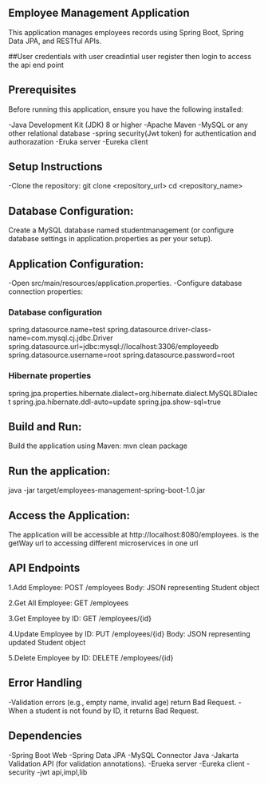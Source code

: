 ## Employee Management Application
This application manages employees records using Spring Boot, Spring Data JPA, and RESTful APIs.

##User credentials
with user creadintial user register then login to access the api end point

## Prerequisites
Before running this application, ensure you have the following installed:

-Java Development Kit (JDK) 8 or higher
-Apache Maven
-MySQL or any other relational database
-spring security(Jwt token) for authentication and authorazation
-Eruka server
-Eureka client

## Setup Instructions
-Clone the repository:
git clone <repository_url>
cd <repository_name>

## Database Configuration:
Create a MySQL database named studentmanagement (or configure database settings in application.properties as per your setup).

## Application Configuration:
-Open src/main/resources/application.properties.
-Configure database connection properties:

### Database configuration
spring.datasource.name=test
spring.datasource.driver-class-name=com.mysql.cj.jdbc.Driver
spring.datasource.url=jdbc:mysql://localhost:3306/employeedb
spring.datasource.username=root
spring.datasource.password=root

### Hibernate properties
spring.jpa.properties.hibernate.dialect=org.hibernate.dialect.MySQL8Dialect
spring.jpa.hibernate.ddl-auto=update
spring.jpa.show-sql=true

## Build and Run:
Build the application using Maven:
mvn clean package

## Run the application:
java -jar target/employees-management-spring-boot-1.0.jar

## Access the Application:
The application will be accessible at http://localhost:8080/employees.
is the getWay url to accessing different microservices in one url

## API Endpoints
1.Add Employee:
POST /employees
Body: JSON representing Student object

2.Get All Employee:
GET /employees

3.Get Employee by ID:
GET /employees/{id}

4.Update Employee by ID:
PUT /employees/{id}
Body: JSON representing updated Student object

5.Delete Employee by ID:
DELETE /employees/{id}

## Error Handling
-Validation errors (e.g., empty name, invalid age) return Bad Request.
-When a student is not found by ID, it returns Bad Request.

## Dependencies
-Spring Boot Web
-Spring Data JPA
-MySQL Connector Java
-Jakarta Validation API (for validation annotations).
-Erueka server
-Eureka client
-security
-jwt api,impl,lib


